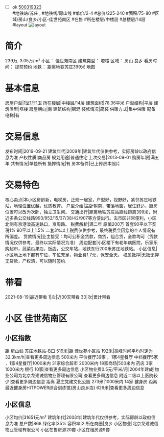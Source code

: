 - [ ] ok [500319323](https://bj.5i5j.com/ershoufang/500319323.html)  
 #地铁站/苏庄 ,  #地铁线/房山线
#单价/2-4 #总价/225-240 #面积/75-80   #区域/房山/良乡/小区-佳世苑南区 #在售 #所在楼层/中楼层 #总楼层/14层 #layout 
![layout](http://image2.5i5j.com//group2/M00/F3/BD/CgqJNF7YYcKADG54AAjx97KqQ8s853.jpg_P5.jpg) 
# 简介 
 239万,  3.05万/m² 
小区： 佳世苑南区
建筑类型： 塔楼
区域： 房山 良乡
看房时间： 提前预约
地铁： 距离地铁苏庄399米 地图
# 基本信息 
 房屋户型|1室1厅1卫
所在楼层|中楼层/14层
建筑面积|78.36平米
户型结构|平层
建筑类型|塔楼
房屋朝向|南
建筑结构|钢混
装修情况|简装
供暖方式|集中供暖
配备电梯|有
# 交易信息 
 发布时间|2019-09-21
建筑年代|2009年|建筑年代仅供参考，实际房龄以政府信息为准
产权性质|商品房
规划用途|普通住宅
上次交易|2013-09-01
购房年限|满五年
共有情况|单独所有
抵押情况|有
房本备件|已上传房本照片
# 交易特色 
 核心卖点|本小区房龄新，电梯房，正规一居室，户型好，视野好，紧邻苏庄地铁站，地理位置优越，优质教育。
户型介绍|主卧朝南，带落地窗，居住舒适，厨房位置可以改为次卧，独立卫生间。
交通出行|距离地铁苏庄站直线距离399米，附近多条公交线路993/952/15/37/38/42/907等方便出行。去市区非常便利，小区北侧有京港澳高速路口，京周路。
税费解析|满二年 原值200万 首套90平以下契税1% 90平以上1.5% 二套3%以上税费仅供参考，最终税费会因您的个人情况有所偏差。
贷款情况|业主接受：均可公积金贷款，商贷，组合贷，全款均可（贷款情况仅供参考，最终以实际情况为准）
周边配套|小区楼下有老年病医院，乐家乐购超市，蔬菜瓜果店，饭店，公交车站，地铁东行200米苏庄地铁站。
小区信息|小区地上地下都有车位，车位充足，物业费1.7元，保安全天。
权属抵押|无抵无押无贷款，产权清，可以随时签约.
# 带看 
 2021-08-19|最近带看	 1|次|近30天带看	 30|次|累计带看
# 小区 佳世苑南区
## 小区指数 
 距 房山线 苏庄地铁站-B口 519米|距 佳世苑小区站 192米|高峰时间平均时速为32.3km/h|查看更多周边信息
500米内 平价餐厅39家 ，1家4星餐厅
中档餐厅5家 ，1家4星餐厅|1000米内 31家综合超市
2000米内 18家商场|500米内 药店 3家
1000米内 银行 10家|查看更多周边信息
小区物业费0.5元/平米/月|2004年建成|物业公司为北京龙建诚信物业管理有限公司|查看更多周边信息
附近二级以上医院较少|查看更多周边信息
距离 夏庄党建文化公园 273米|1000米内 14家 健身房
距离最近健身房HITPOWER综合训练馆(房山良乡店) 626米|查看更多周边信息
## 小区信息 
 小区均价|31651元/m²
建筑年代|2003年|建筑年代仅供参考，实际房龄以政府信息为准
总户数|868
绿化率|35%
容积率|2
所在商圈|良乡
小区物业|北京龙建诚信物业管理有限公司
小区在售房源20套
小区在租房源9套
